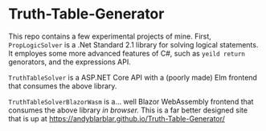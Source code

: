 # Truth-Table-Generator
This repo contains a few experimental projects of mine. First, `PropLogicSolver` is a .Net Standard 2.1 library for solving logical statements.
It employes some more advanced features of C#, such as `yeild return` genorators, and the expressions API.

`TruthTableSolver` is a ASP.NET Core API with a (poorly made) Elm frontend that consumes the above library.

`TruthTableSolverBlazorWasm` is a... well Blazor WebAssembly frontend that consumes the above library <em>in browser.</em>
This is a far better designed site that is up at https://andyblarblar.github.io/Truth-Table-Generator/ 

